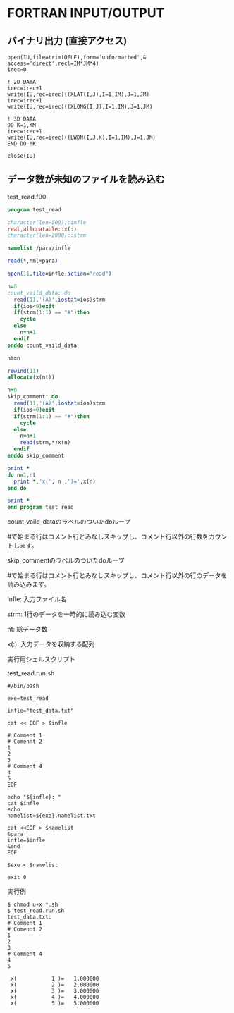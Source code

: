FORTRAN INPUT/OUTPUT
================================
バイナリ出力 (直接アクセス)
------------------------------------------------------
```Fortran
open(IU,file=trim(OFLE),form='unformatted',&
access='direct',recl=IM*JM*4)
irec=0

! 2D DATA
irec=irec+1
write(IU,rec=irec)((XLAT(I,J),I=1,IM),J=1,JM)
irec=irec+1
write(IU,rec=irec)((XLONG(I,J),I=1,IM),J=1,JM)

! 3D DATA
DO K=1,KM
irec=irec+1
write(IU,rec=irec)((LWDN(I,J,K),I=1,IM),J=1,JM)
END DO !K

close(IU)
```

データ数が未知のファイルを読み込む
------------------------------------------------------
test_read.f90

```fortran
program test_read

character(len=500)::infle
real,allocatable::x(:) 
character(len=2000)::strm

namelist /para/infle

read(*,nml=para)

open(11,file=infle,action="read")

n=0
count_vaild_data: do
  read(11,'(A)',iostat=ios)strm
  if(ios<0)exit
  if(strm(1:1) == "#")then
    cycle
  else
    n=n+1
  endif
enddo count_vaild_data

nt=n

rewind(11)
allocate(x(nt))

n=0
skip_comment: do
  read(11,'(A)',iostat=ios)strm
  if(ios<0)exit
  if(strm(1:1) == "#")then
    cycle
  else
    n=n+1
    read(strm,*)x(n)
  endif
enddo skip_comment

print *
do n=1,nt
  print *,'x(', n ,')=',x(n)
end do

print *
end program test_read
```

count_vaild_dataのラベルのついたdoループ

#で始まる行はコメント行とみなしスキップし、コメント行以外の行数をカウントします。

skip_commentのラベルのついたdoループ

#で始まる行はコメント行とみなしスキップし、コメント行以外の行のデータを読み込みます。

infle: 入力ファイル名

strm: 1行のデータを一時的に読み込む変数

nt: 総データ数

x(:): 入力データを収納する配列



実行用シェルスクリプト

test_read.run.sh

```
#/bin/bash

exe=test_read

infle="test_data.txt"

cat << EOF > $infle

# Comment 1
# Comennt 2
1
2
3
# Comment 4
4
5
EOF

echo "${infle}: "
cat $infle
echo
namelist=${exe}.namelist.txt

cat <<EOF > $namelist
&para
infle=$infle
&end
EOF

$exe < $namelist

exit 0
```

実行例
```
$ chmod u+x *.sh
$ test_read.run.sh
test_data.txt:
# Comment 1
# Comennt 2
1
2
3
# Comment 4
4
5
```
```
 x(           1 )=   1.000000
 x(           2 )=   2.000000
 x(           3 )=   3.000000
 x(           4 )=   4.000000
 x(           5 )=   5.000000
```